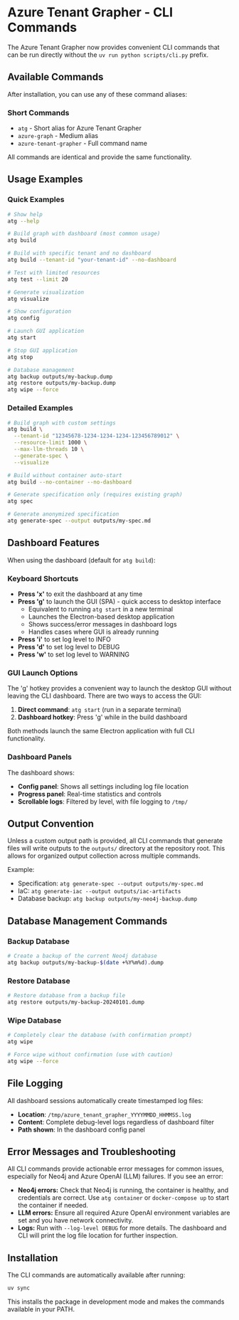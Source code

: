 # Azure Tenant Grapher - CLI Commands

The Azure Tenant Grapher now provides convenient CLI commands that can be run directly without the `uv run python scripts/cli.py` prefix.

## Available Commands

After installation, you can use any of these command aliases:

### Short Commands
- `atg` - Short alias for Azure Tenant Grapher
- `azure-graph` - Medium alias
- `azure-tenant-grapher` - Full command name

All commands are identical and provide the same functionality.

## Usage Examples

### Quick Examples
```bash
# Show help
atg --help

# Build graph with dashboard (most common usage)
atg build

# Build with specific tenant and no dashboard
atg build --tenant-id "your-tenant-id" --no-dashboard

# Test with limited resources
atg test --limit 20

# Generate visualization
atg visualize

# Show configuration
atg config

# Launch GUI application
atg start

# Stop GUI application
atg stop

# Database management
atg backup outputs/my-backup.dump
atg restore outputs/my-backup.dump
atg wipe --force
```

### Detailed Examples
```bash
# Build graph with custom settings
atg build \
  --tenant-id "12345678-1234-1234-1234-123456789012" \
  --resource-limit 1000 \
  --max-llm-threads 10 \
  --generate-spec \
  --visualize

# Build without container auto-start
atg build --no-container --no-dashboard

# Generate specification only (requires existing graph)
atg spec

# Generate anonymized specification
atg generate-spec --output outputs/my-spec.md
```

## Dashboard Features

When using the dashboard (default for `atg build`):

### Keyboard Shortcuts
- **Press 'x'** to exit the dashboard at any time
- **Press 'g'** to launch the GUI (SPA) - quick access to desktop interface
  - Equivalent to running `atg start` in a new terminal
  - Launches the Electron-based desktop application
  - Shows success/error messages in dashboard logs
  - Handles cases where GUI is already running
- **Press 'i'** to set log level to INFO
- **Press 'd'** to set log level to DEBUG
- **Press 'w'** to set log level to WARNING

### GUI Launch Options
The 'g' hotkey provides a convenient way to launch the desktop GUI without leaving the CLI dashboard. There are two ways to access the GUI:

1. **Direct command**: `atg start` (run in a separate terminal)
2. **Dashboard hotkey**: Press 'g' while in the build dashboard

Both methods launch the same Electron application with full CLI functionality.

### Dashboard Panels
The dashboard shows:
- **Config panel**: Shows all settings including log file location
- **Progress panel**: Real-time statistics and controls
- **Scrollable logs**: Filtered by level, with file logging to `/tmp/`

## Output Convention

Unless a custom output path is provided, all CLI commands that generate files will write outputs to the `outputs/` directory at the repository root. This allows for organized output collection across multiple commands.

Example:
- Specification: `atg generate-spec --output outputs/my-spec.md`
- IaC: `atg generate-iac --output outputs/iac-artifacts`
- Database backup: `atg backup outputs/my-neo4j-backup.dump`

## Database Management Commands

### Backup Database
```bash
# Create a backup of the current Neo4j database
atg backup outputs/my-backup-$(date +%Y%m%d).dump
```

### Restore Database
```bash
# Restore database from a backup file
atg restore outputs/my-backup-20240101.dump
```

### Wipe Database
```bash
# Completely clear the database (with confirmation prompt)
atg wipe

# Force wipe without confirmation (use with caution)
atg wipe --force
```

## File Logging

All dashboard sessions automatically create timestamped log files:
- **Location**: `/tmp/azure_tenant_grapher_YYYYMMDD_HHMMSS.log`
- **Content**: Complete debug-level logs regardless of dashboard filter
- **Path shown**: In the dashboard config panel

## Error Messages and Troubleshooting

All CLI commands provide actionable error messages for common issues, especially for Neo4j and Azure OpenAI (LLM) failures. If you see an error:
- **Neo4j errors:** Check that Neo4j is running, the container is healthy, and credentials are correct. Use `atg container` or `docker-compose up` to start the container if needed.
- **LLM errors:** Ensure all required Azure OpenAI environment variables are set and you have network connectivity.
- **Logs:** Run with `--log-level DEBUG` for more details. The dashboard and CLI will print the log file location for further inspection.

## Installation

The CLI commands are automatically available after running:
```bash
uv sync
```

This installs the package in development mode and makes the commands available in your PATH.
